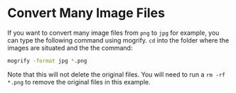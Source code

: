 # Convert Many Image Files

If you want to convert many image files from `png` to `jpg` for example, you can type the following command using mogrify. `cd` into the folder where the images are situated and the the command:
``` bash
mogrify -format jpg *.png
```

Note that this will not delete the original files. You will need to run a `rm -rf *.png` to remove the original files in this example.